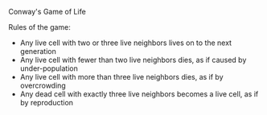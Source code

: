Conway's Game of Life

Rules of the game:
- Any live cell with two or three live neighbors lives on to the next generation
- Any live cell with fewer than two live neighbors dies, as if caused by under-population
- Any live cell with more than three live neighbors dies, as if by overcrowding
- Any dead cell with exactly three live neighbors becomes a live cell, as if by reproduction
